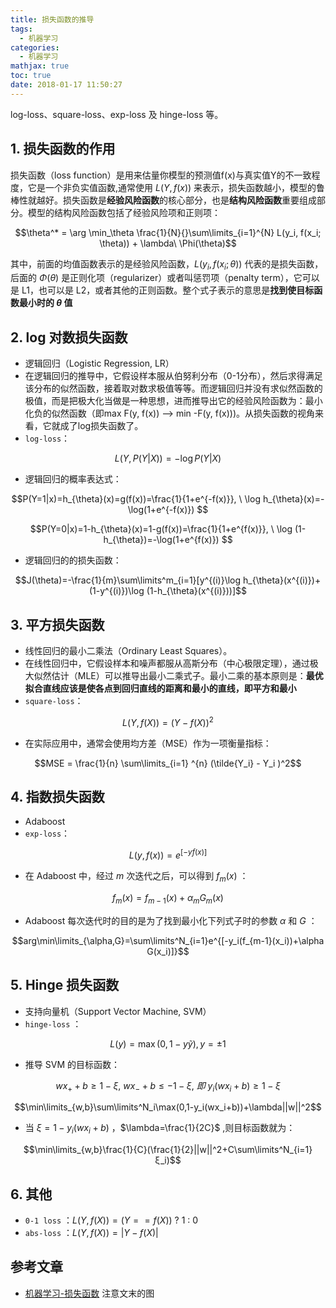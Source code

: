 ```yaml
---
title: 损失函数的推导
tags:
  - 机器学习
categories:
  - 机器学习
mathjax: true
toc: true
date: 2018-01-17 11:50:27
---
```


log-loss、square-loss、exp-loss 及 hinge-loss 等。

<!--more-->

## 1. 损失函数的作用

损失函数（loss function）是用来估量你模型的预测值f(x)与真实值Y的不一致程度，它是一个非负实值函数,通常使用 $L(Y, f(x))$ 来表示，损失函数越小，模型的鲁棒性就越好。损失函数是**经验风险函数**的核心部分，也是**结构风险函数**重要组成部分。模型的结构风险函数包括了经验风险项和正则项：

$$\theta^* = \arg \min_\theta \frac{1}{N}{}\sum\limits_{i=1}^{N} L(y_i, f(x_i; \theta)) + \lambda\  \Phi(\theta)$$

其中，前面的均值函数表示的是经验风险函数，$L(y_i,f(x_i;\theta))$ 代表的是损失函数，后面的 $Φ(\theta)$ 是正则化项（regularizer）或者叫惩罚项（penalty term），它可以是 L1，也可以是 L2，或者其他的正则函数。整个式子表示的意思是**找到使目标函数最小时的 $θ$ 值**

## 2. log 对数损失函数

- 逻辑回归（Logistic Regression, LR）
- 在逻辑回归的推导中，它假设样本服从伯努利分布（0-1分布），然后求得满足该分布的似然函数，接着取对数求极值等等。而逻辑回归并没有求似然函数的极值，而是把极大化当做是一种思想，进而推导出它的经验风险函数为：最小化负的似然函数（即max F(y, f(x)) —-> min -F(y, f(x)))。从损失函数的视角来看，它就成了log损失函数了。
- `log-loss`：

$$L(Y,P(Y|X)) = -\log P(Y|X)$$

- 逻辑回归的概率表达式：

$$P(Y=1|x)=h_{\theta}(x)=g(f(x))=\frac{1}{1+e^{-f(x)}}, \ \log h_{\theta}(x)=-\log(1+e^{-f(x)}) $$

$$P(Y=0|x)=1-h_{\theta}(x)=1-g(f(x))=\frac{1}{1+e^{f(x)}}, \ \log (1-h_{\theta})=-\log(1+e^{f(x)}) $$

- 逻辑回归的的损失函数：

$$J(\theta)=-\frac{1}{m}\sum\limits^m_{i=1}[y^{(i)}\log h_{\theta}(x^{(i)})+(1-y^{(i)})\log (1-h_{\theta}(x^{(i)}))]$$

## 3. 平方损失函数

- 线性回归的最小二乘法（Ordinary Least Squares）。
- 在线性回归中，它假设样本和噪声都服从高斯分布（中心极限定理），通过极大似然估计（MLE）可以推导出最小二乘式子。最小二乘的基本原则是：**最优拟合直线应该是使各点到回归直线的距离和最小的直线，即平方和最小**
- `square-loss`：

$$L(Y, f(X)) = (Y - f(X))^2$$

- 在实际应用中，通常会使用均方差（MSE）作为一项衡量指标：

$$MSE = \frac{1}{n} \sum\limits_{i=1} ^{n} (\tilde{Y_i} - Y_i )^2$$

## 4. 指数损失函数

- Adaboost
- `exp-loss`：

$$L(y,f(x))=e^{[-yf(x)]}$$

- 在 Adaboost 中，经过 $m$ 次迭代之后，可以得到 $f_m(x)$ ：

$$f_m(x)=f_{m-1}(x)+\alpha_mG_m(x)$$

- Adaboost 每次迭代时的目的是为了找到最小化下列式子时的参数 $\alpha$ 和 $G$ ：

$$arg\min\limits_{\alpha,G}=\sum\limits^N_{i=1}e^{[-y_i(f_{m-1}(x_i))+\alpha G(x_i)]}$$

## 5. Hinge 损失函数

- 支持向量机（Support Vector Machine, SVM）
- `hinge-loss` ：

$$L(y) = \max(0, 1-y\tilde{y}), y=\pm 1$$

- 推导 SVM 的目标函数：

$$wx_++b\geq1- ξ, \ wx_-+b\le-1- ξ, \ 即 \  y_i(wx_i+b)\geq1- ξ$$

$$\min\limits_{w,b}\sum\limits^N_i\max(0,1-y_i(wx_i+b))+\lambda||w||^2$$

- 当 $ξ=1-y_i(wx_i+b)$ ，$\lambda=\frac{1}{2C}$ ,则目标函数就为：

$$\min\limits_{w,b}\frac{1}{C}(\frac{1}{2}||w||^2+C\sum\limits^N_{i=1}ξ_i)$$

## 6. 其他

- `0-1 loss` ：$L(Y,f(X))=(Y==f(X)) \ ? \ 1 \ : \ 0$
- `abs-loss` ：$L(Y,f(X))=|Y-f(X)|$

## 参考文章

- [机器学习-损失函数](http://www.csuldw.com/2016/03/26/2016-03-26-loss-function/) 注意文末的图